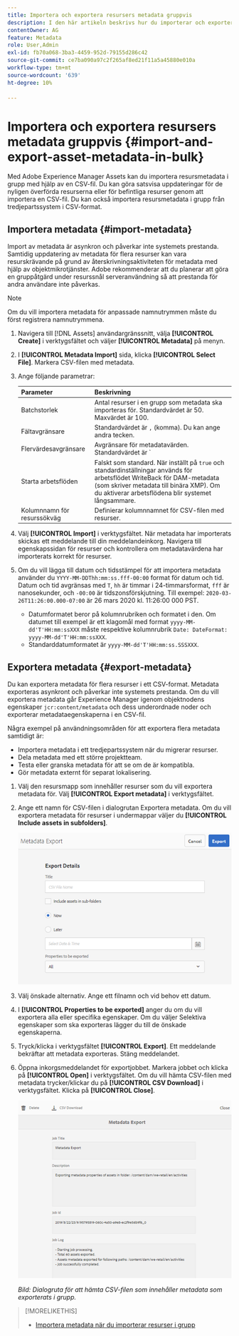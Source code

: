 ```yaml
---
title: Importera och exportera resursers metadata gruppvis
description: I den här artikeln beskrivs hur du importerar och exporterar flera metadata samtidigt.
contentOwner: AG
feature: Metadata
role: User,Admin
exl-id: fb70a068-3ba3-4459-952d-79155d286c42
source-git-commit: ce7ba090a97c2f265af8ed21f11a5a45880e010a
workflow-type: tm+mt
source-wordcount: '639'
ht-degree: 10%

---
```


# Importera och exportera resursers metadata gruppvis {#import-and-export-asset-metadata-in-bulk}

Med Adobe Experience Manager Assets kan du importera resursmetadata i grupp med hjälp av en CSV-fil. Du kan göra satsvisa uppdateringar för de nyligen överförda resurserna eller för befintliga resurser genom att importera en CSV-fil. Du kan också importera resursmetadata i grupp från tredjepartssystem i CSV-format.

## Importera metadata {#import-metadata}

Import av metadata är asynkron och påverkar inte systemets prestanda. Samtidig uppdatering av metadata för flera resurser kan vara resurskrävande på grund av återskrivningsaktiviteten för metadata med hjälp av objektmikrotjänster. Adobe rekommenderar att du planerar att göra en gruppåtgärd under resurssnål serveranvändning så att prestanda för andra användare inte påverkas.

>[!NOTE]
>
>Om du vill importera metadata för anpassade namnutrymmen måste du först registrera namnutrymmena.

1. Navigera till [!DNL Assets] användargränssnitt, välja **[!UICONTROL Create]** i verktygsfältet och väljer **[!UICONTROL Metadata]** på menyn.
1. I **[!UICONTROL Metadata Import]** sida, klicka **[!UICONTROL Select File]**. Markera CSV-filen med metadata.
1. Ange följande parametrar:

   | Parameter | Beskrivning |
   | ---------------------- | ------- |
   | Batchstorlek | Antal resurser i en grupp som metadata ska importeras för. Standardvärdet är 50. Maxvärdet är 100. |
   | Fältavgränsare | Standardvärdet är `,` (komma). Du kan ange andra tecken. |
   | Flervärdesavgränsare | Avgränsare för metadatavärden. Standardvärdet är `|`. |
   | Starta arbetsflöden | Falskt som standard. När inställt på `true` och standardinställningar används för arbetsflödet WriteBack för DAM-metadata (som skriver metadata till binära XMP). Om du aktiverar arbetsflödena blir systemet långsammare. |
   | Kolumnnamn för resurssökväg | Definierar kolumnnamnet för CSV-filen med resurser. |

1. Välj **[!UICONTROL Import]** i verktygsfältet. När metadata har importerats skickas ett meddelande till din meddelandeinkorg. Navigera till egenskapssidan för resurser och kontrollera om metadatavärdena har importerats korrekt för resurser.

1. Om du vill lägga till datum och tidsstämpel för att importera metadata använder du `YYYY-MM-DDThh:mm:ss.fff-00:00` format för datum och tid. Datum och tid avgränsas med `T`, `hh` är timmar i 24-timmarsformat, `fff` är nanosekunder, och `-00:00` är tidszonsförskjutning. Till exempel: `2020-03-26T11:26:00.000-07:00` är 26 mars 2020 kl. 11:26:00 000 PST.

   * Datumformatet beror på kolumnrubriken och formatet i den. Om datumet till exempel är ett klagomål med format `yyyy-MM-dd'T'HH:mm:ssXXX` måste respektive kolumnrubrik `Date: DateFormat: yyyy-MM-dd'T'HH:mm:ssXXX`.
   * Standarddatumformatet är `yyyy-MM-dd'T'HH:mm:ss.SSSXXX`.

<!-- Hidden via cqdoc-17869>

>[!CAUTION]
>
>If the date format does not match `YYYY-MM-DDThh:mm:ss.fff-00:00`, the date values are not set. The date formats of exported metadata CSV file is in the format `YYYY-MM-DDThh:mm:ss-00:00`. If you want to import it, convert it to the acceptable format by adding the nanoseconds value denoted by `fff`.
-->

## Exportera metadata {#export-metadata}

Du kan exportera metadata för flera resurser i ett CSV-format. Metadata exporteras asynkront och påverkar inte systemets prestanda. Om du vill exportera metadata går Experience Manager igenom objektnodens egenskaper `jcr:content/metadata` och dess underordnade noder och exporterar metadataegenskaperna i en CSV-fil.

Några exempel på användningsområden för att exportera flera metadata samtidigt är:

* Importera metadata i ett tredjepartssystem när du migrerar resurser.
* Dela metadata med ett större projektteam.
* Testa eller granska metadata för att se om de är kompatibla.
* Gör metadata externt för separat lokalisering.

1. Välj den resursmapp som innehåller resurser som du vill exportera metadata för. Välj **[!UICONTROL Export metadata]** i verktygsfältet.
1. Ange ett namn för CSV-filen i dialogrutan Exportera metadata. Om du vill exportera metadata för resurser i undermappar väljer du **[!UICONTROL Include assets in subfolders]**.

   ![Gränssnitt och alternativ för att exportera metadata för alla resurser i en mapp](assets/export_metadata_page.png "Gränssnitt och alternativ för att exportera metadata för alla resurser i en mapp")

1. Välj önskade alternativ. Ange ett filnamn och vid behov ett datum.

1. I **[!UICONTROL Properties to be exported]** anger du om du vill exportera alla eller specifika egenskaper. Om du väljer Selektiva egenskaper som ska exporteras lägger du till de önskade egenskaperna.

1. Tryck/klicka i verktygsfältet **[!UICONTROL Export]**. Ett meddelande bekräftar att metadata exporteras. Stäng meddelandet.
1. Öppna inkorgsmeddelandet för exportjobbet. Markera jobbet och klicka på **[!UICONTROL Open]** i verktygsfältet. Om du vill hämta CSV-filen med metadata trycker/klickar du på **[!UICONTROL CSV Download]** i verktygsfältet. Klicka på **[!UICONTROL Close]**.

   ![Dialogruta för att hämta CSV-filen som innehåller metadata som exporterats i grupp](assets/csv_download.png)

   *Bild: Dialogruta för att hämta CSV-filen som innehåller metadata som exporterats i grupp.*

>[!MORELIKETHIS]
>
>* [Importera metadata när du importerar resurser i grupp](/help/assets/add-assets.md#asset-bulk-ingestor)


